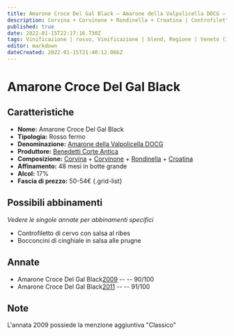 ```yaml
---
title: Amarone Croce Del Gal Black – Amarone della Valpolicella DOCG – Benedetti Corte Antica – Veneto (IT) – 50-54€ – 4★-5★
description: Corvina + Corvinone + Rondinella + Croatina | Controfiletto di cervo con salsa al ribes – Bocconcini di cinghiale in salsa alle prugne
published: true
date: 2022-01-15T22:17:16.730Z
tags: Vinificazione | rosso, Vinificazione | blend, Regione | Veneto (IT), Vinificazione | fermo, Vitigni | Corvina, Vitigni | Corvinone, Vitigni | Rondinella, Vitigni | Croatina, Prezzi | 50-54€, Valutazioni | 5 stelle, Alimento | cervo, Alimento | cinghiale,  Aromatizzazione | al ribes, Aromatizzazione | alle prugne 
editor: markdown
dateCreated: 2022-01-15T21:40:12.066Z
---
```


# Amarone Croce Del Gal Black

## Caratteristiche
- **Nome:** Amarone Croce Del Gal Black
- **Tipologia:** Rosso fermo
- **Denominazione:** [Amarone della Valpolicella DOCG](/denominazioni/Italia/Veneto/DOCG/Amarone-della-Valpolicella)
- **Produttore:** [Benedetti Corte Antica](/produttori/Italia/Veneto/Benedetti-Corte-Antica) 
- **Composizione:** [Corvina](/vitigni/Italia/bacca-nera/corvina) + [Corvinone](/vitigni/Italia/bacca-nera/corvinone) + [Rondinella](/vitigni/Italia/bacca-nera/rondinella) + [Croatina](/vitigni/Italia/bacca-nera/Croatina)
- **Affinamento:** 48 mesi in botte grande 
- **Alcol:** 17%
- **Fascia di prezzo:** 50-54€
{.grid-list}


## Possibili abbinamenti
*Vedere le singole annate per abbinamenti specifici*

- Controfiletto di cervo con salsa al ribes
- Bocconcini di cinghiale in salsa alle prugne

## Annate
- Amarone Croce Del Gal Black[2009](vini/Italia/Veneto/Benedetti-Corte-Antica/Amarone-Croce-Del-Gal-Black/2009) -- <span class="star-4"></span> -- 90/100
- Amarone Croce Del Gal Black[2011](vini/Italia/Veneto/Benedetti-Corte-Antica/Amarone-Croce-Del-Gal-Black/2011) -- <span class="star-5"></span> -- 91/100

## Note
L'annata 2009 possiede la menzione aggiuntiva "Classico"